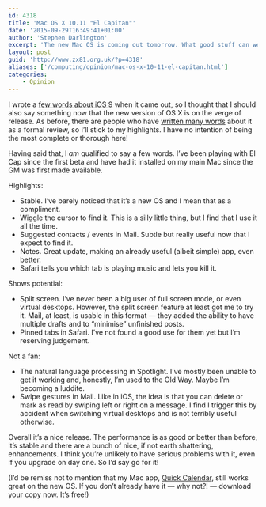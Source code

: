 ```yaml
---
id: 4318
title: 'Mac OS X 10.11 "El Capitan"'
date: '2015-09-29T16:49:41+01:00'
author: 'Stephen Darlington'
excerpt: 'The new Mac OS is coming out tomorrow. What good stuff can we expect to see?'
layout: post
guid: 'http://www.zx81.org.uk/?p=4318'
aliases: ['/computing/opinion/mac-os-x-10-11-el-capitan.html']
categories:
    - Opinion
---
```


I wrote a [few words about iOS 9](/computing/opinion/ios-9.html) when it came out, so I thought that I should also say something now that the new version of OS X is on the verge of release. As before, there are people who have [written many words](http://arstechnica.com/apple/2015/09/os-x-10-11-el-capitan-the-ars-technica-review/) about it as a formal review, so I’ll stick to my highlights. I have no intention of being the most complete or thorough here!

Having said that, I *am* qualified to say a few words. I’ve been playing with El Cap since the first beta and have had it installed on my main Mac since the GM was first made available.

Highlights:

- Stable. I’ve barely noticed that it’s a new OS and I mean that as a compliment.
- Wiggle the cursor to find it. This is a silly little thing, but I find that I use it all the time.
- Suggested contacts / events in Mail. Subtle but really useful now that I expect to find it.
- Notes. Great update, making an already useful (albeit simple) app, even better.
- Safari tells you which tab is playing music and lets you kill it.

Shows potential:

- Split screen. I’ve never been a big user of full screen mode, or even virtual desktops. However, the split screen feature at least got me to try it. Mail, at least, is usable in this format — they added the ability to have multiple drafts and to “minimise” unfinished posts.
- Pinned tabs in Safari. I’ve not found a good use for them yet but I’m reserving judgement.

Not a fan:

- The natural language processing in Spotlight. I’ve mostly been unable to get it working and, honestly, I’m used to the Old Way. Maybe I’m becoming a luddite.
- Swipe gestures in Mail. Like in iOS, the idea is that you can delete or mark as read by swiping left or right on a message. I find I trigger this by accident when switching virtual desktops and is not terribly useful otherwise.

Overall it’s a nice release. The performance is as good or better than before, it’s stable and there are a bunch of nice, if not earth shattering, enhancements. I think you’re unlikely to have serious problems with it, even if you upgrade on day one. So I’d say go for it!

(I’d be remiss not to mention that my Mac app, [Quick Calendar](https://itunes.apple.com/us/app/quick-calendar/id1004514425?ls=1&mt=12&at=11lmMT&ct=product), still works great on the new OS. If you don’t already have it — why not?! — download your copy now. It’s free!)